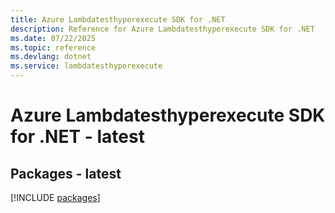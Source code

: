 ```yaml
---
title: Azure Lambdatesthyperexecute SDK for .NET
description: Reference for Azure Lambdatesthyperexecute SDK for .NET
ms.date: 07/22/2025
ms.topic: reference
ms.devlang: dotnet
ms.service: lambdatesthyperexecute
---
```

# Azure Lambdatesthyperexecute SDK for .NET - latest
## Packages - latest
[!INCLUDE [packages](lambdatesthyperexecute-index.md)]